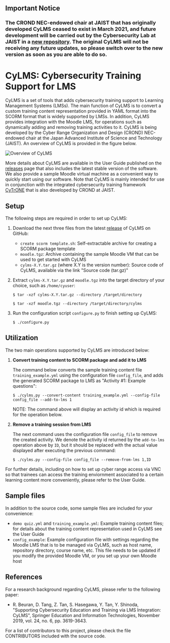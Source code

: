 ## Important Notice

### The CROND NEC-endowed chair at JAIST that has originally developed CyLMS ceased to exist in March 2021, and future development will be carried out by the Cybersecurity Lab at JAIST in a [new repository](https://github.com/cyb3rlab/cylms). The original CyLMS will not be receiving any future updates, so please switch over to the new version as soon as you are able to do so.


# CyLMS: Cybersecurity Training Support for LMS

CyLMS is a set of tools that adds cybersecurity training support to
Learning Management Systems (LMSs). The main function of CyLMS is to
convert a custom training content representation provided in YAML
format into the SCORM format that is widely supported by LMSs. In
addition, CyLMS provides integration with the Moodle LMS, for
operations such as dynamically adding and removing training activities
to it. CyLMS is being developed by the Cyber Range Organization and
Design (CROND) NEC-endowed chair at the Japan Advanced Institute of
Science and Technology (JAIST). An overview of CyLMS is provided in
the figure below.

![Overview of CyLMS](https://github.com/crond-jaist/cylms/blob/master/cylms_overview.png)

More details about CyLMS are available in the User Guide published on
the [releases](https://github.com/crond-jaist/cylms/releases) page
that also includes the latest stable version of the software. We also
provide a sample Moodle virtual machine as a convenient way to quickly
start using our software. Note that CyLMS is mainly intended for use
in conjunction with the integrated cybersecurity training framework
[CyTrONE](https://github.com/crond-jaist/cytrone) that is also
developed by CROND at JAIST.


## Setup

The following steps are required in order to set up CyLMS:

1. Download the next three files from the latest
   [release](https://github.com/crond-jaist/cylms/releases) of CyLMS
   on GitHub:

   - `create scorm template.sh`: Self-extractable archive for
     creating a SCORM package template
   - `moodle.tgz`: Archive containing the sample Moodle VM that can be
     used to get started with CyLMS
   - `cylms-X.Y.tar.gz` (where X.Y is the version number): Source code
     of CyLMS, available via the link "Source code (tar.gz)"

2. Extract `cylms-X.Y.tar.gz` and `moodle.tgz` into the target
   directory of your choice, such as `/home/cyuser`:

   `$ tar -xzf cylms-X.Y.tar.gz --directory /target/directory`

   `$ tar -xzf moodle.tgz --directory /target/directory/cylms`

3. Run the configuration script `configure.py` to finish setting up
   CyLMS:

   `$ ./configure.py`


## Utilization

The two main operations supported by CyLMS are introduced below:

1. **Convert training content to SCORM package and add it to LMS**

   The command below converts the sample training content file
   `training_example.yml` using the configuration file `config_file`,
   and adds the generated SCORM package to LMS as "Activity #1:
   Example questions":

   `$ ./cylms.py --convert-content training_example.yml --config-file config_file --add-to-lms 1`

   NOTE: The command above will display an activity id which is
   required for the operation below.

2. **Remove a training session from LMS**

   The next command uses the configuration file `config_file` to
   remove the created activity. We denote the activity id returned by
   the `add-to-lms` operation above by `ID`, but it should be replaced
   with the actual value displayed after executing the previous
   command:

   `$ ./cylms.py --config-file config_file --remove-from-lms 1,ID`

For further details, including on how to set up cyber range access via
VNC so that trainees can access the training enviornment associated to
a certain learning content more conveniently, please refer to the User
Guide.


## Sample files

In addition to the source code, some sample files are included for
your convenience:

* `demo quiz.yml` and `training_example.yml`: Example training content
  files; for details about the training content representation used in
  CyLMS see the User Guide
* `config_example`: Example configuration file with settings regarding
  the Moodle LMS that is to be managed via CyLMS, such as host name,
  repository directory, course name, etc. This file needs to be
  updated if you modify the provided Moodle VM, or you set up your own
  Moodle host


## References

For a research background regarding CyLMS, please refer to the
following paper:

* R. Beuran, D. Tang, Z. Tan, S. Hasegawa, Y. Tan, Y. Shinoda,
  "Supporting Cybersecurity Education and Training via LMS
  Integration: CyLMS", Springer Education and Information
  Technologies, November 2019, vol. 24, no. 6, pp. 3619-3643.

For a list of contributors to this project, please check the file
CONTRIBUTORS included with the source code.

